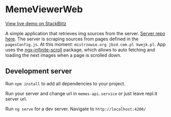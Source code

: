 # MemeViewerWeb

[View live demo on StackBlitz](https://stackblitz.com/github/PawelGajo/meme-viewer-web)

A simple application that retrieves img sources from the server. [Server repo here](https://github.com/PawelGajo/meme-viewer).
The server is scraping sources from pages defined in the `pagesConfig.js`.
At this moment: `mistrzowie.org jbzd.com.pl kwejk.pl`.
App uses the [ngx-infinite-scroll](https://www.npmjs.com/package/ngx-infinite-scroll) package, which allows to auto fetching and loading the next images when a page is scrolled down.

## Development server

Run `npm install` to add all dependencies to your project.

Run your server and change url in `memes-api.service` or just leave repl.it server url.

Run `ng serve` for a dev server. Navigate to `http://localhost:4200/`


